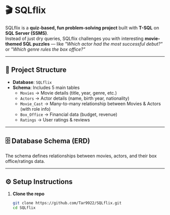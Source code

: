 # 🎬 SQLflix  

SQLflix is a **quiz-based, fun problem-solving project** built with **T-SQL** on **SQL Server (SSMS)**.  
Instead of just dry queries, SQLflix challenges you with interesting **movie-themed SQL puzzles** — like *"Which actor had the most successful debut?"* or *"Which genre rules the box office?"*  

---

## 📂 Project Structure  

- **Database**: `SQLflix`  
- **Schema**: Includes 5 main tables  
  - `Movies` → Movie details (title, year, genre, etc.)  
  - `Actors` → Actor details (name, birth year, nationality)  
  - `Movie_Cast` → Many-to-many relationship between Movies & Actors (with role info)  
  - `Box_Office` → Financial data (budget, revenue)  
  - `Ratings` → User ratings & reviews  

---

## 🗄️ Database Schema (ERD)  

The schema defines relationships between movies, actors, and their box office/ratings data.  

---

## ⚙️ Setup Instructions  

1. **Clone the repo**  
   ```bash
   git clone https://github.com/Tar9922/SQLflix.git
   cd SQLflix
